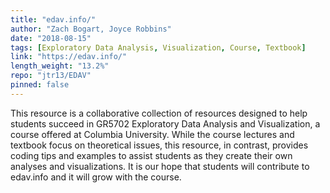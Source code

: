 ```yaml
---
title: "edav.info/"
author: "Zach Bogart, Joyce Robbins"
date: "2018-08-15"
tags: [Exploratory Data Analysis, Visualization, Course, Textbook]
link: "https://edav.info/"
length_weight: "13.2%"
repo: "jtr13/EDAV"
pinned: false
---
```


This resource is a collaborative collection of resources designed to help students succeed in GR5702 Exploratory Data Analysis and Visualization, a course offered at Columbia University. While the course lectures and textbook focus on theoretical issues, this resource, in contrast, provides coding tips and examples to assist students as they create their own analyses and visualizations. It is our hope that students will contribute to edav.info and it will grow with the course.
